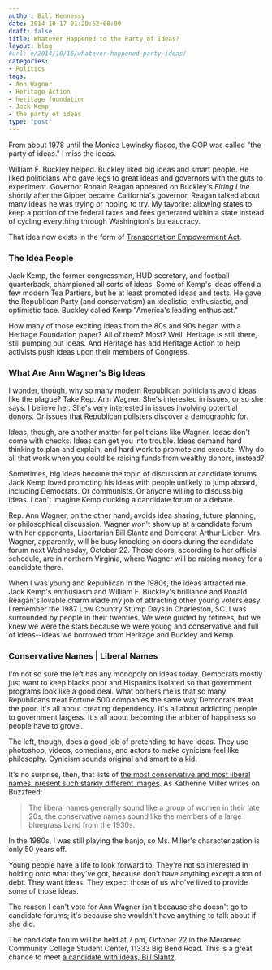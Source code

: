 ```yaml
---
author: Bill Hennessy
date: 2014-10-17 01:20:52+00:00
draft: false
title: Whatever Happened to the Party of Ideas?
layout: blog
#url: e/2014/10/16/whatever-happened-party-ideas/
categories:
- Politics
tags:
- Ann Wagner
- Heritage Action
- heritage foundation
- Jack Kemp
- the party of ideas
type: "post"
---
```


From about 1978 until the Monica Lewinsky fiasco, the GOP was called "the party of ideas." I miss the ideas.

William F. Buckley helped. Buckley liked big ideas and smart people. He liked politicians who gave legs to great ideas and governors with the guts to experiment. Governor Ronald Reagan appeared on Buckley's _Firing Line_ shortly after the Gipper became California's governor. Reagan talked about many ideas he was trying or hoping to try. My favorite: allowing states to keep a portion of the federal taxes and fees generated within a state instead of cycling everything through Washington's bureaucracy.

That idea now exists in the form of [Transportation Empowerment Act](https://hennessysview.com/2014/07/13/ronald-reagan-wants-transportation-empowerment-act/).



### The Idea People



Jack Kemp, the former congressman, HUD secretary, and football quarterback, championed all sorts of ideas. Some of Kemp's ideas offend a few modern Tea Partiers, but he at least promoted ideas and tests. He gave the Republican Party (and conservatism) an idealistic, enthusiastic, and optimistic face. Buckley called Kemp "America's leading enthusiast."

How many of those exciting ideas from the 80s and 90s began with a Heritage Foundation paper? All of them? Most? Well, Heritage is still there, still pumping out ideas. And Heritage has add Heritage Action to help activists push ideas upon their members of Congress.



### What Are Ann Wagner's Big Ideas



I wonder, though, why so many modern Republican politicians avoid ideas like the plague? Take Rep. Ann Wagner. She's interested in issues, or so she says. I believe her. She's very interested in issues involving potential donors. Or issues that Republican pollsters discover a demographic for.

Ideas, though, are another matter for politicians like Wagner. Ideas don't come with checks. Ideas can get you into trouble. Ideas demand hard thinking to plan and explain, and hard work to promote and execute. Why do all that work when you could be raising funds from wealthy donors, instead?

Sometimes, big ideas become the topic of discussion at candidate forums. Jack Kemp loved promoting his ideas with people unlikely to jump aboard, including Democrats. Or communists. Or anyone willing to discuss big ideas. I can't imagine Kemp ducking a candidate forum or a debate.

Rep. Ann Wagner, on the other hand, avoids idea sharing, future planning, or philosophical discussion. Wagner won't show up at a candidate forum with her opponents, Libertarian Bill Slantz and Democrat Arthur Lieber. Mrs. Wagner, apparently, will be busy knocking on doors during the candidate forum next Wednesday, October 22. Those doors, according to her official schedule, are in northern Virginia, where Wagner will be raising money for a candidate there.

When I was young and Republican in the 1980s, the ideas attracted me. Jack Kemp's enthusiasm and William F. Buckley's brilliance and Ronald Reagan's lovable charm made my job of attracting other young voters easy. I remember the 1987 Low Country Stump Days in Charleston, SC. I was surrounded by people in their twenties. We were guided by retirees, but we knew we were the stars because we were young and conservative and full of ideas--ideas we borrowed from Heritage and Buckley and Kemp.



### Conservative Names | Liberal Names



I'm not so sure the left has any monopoly on ideas today. Democrats mostly just want to keep blacks poor and Hispanics isolated so that government programs look like a good deal. What bothers me is that so many Republicans treat Fortune 500 companies the same way Democrats treat the poor. It's all about creating dependency. It's all about addicting people to government largess. It's all about becoming the arbiter of happiness so people have to grovel.

The left, though, does a good job of pretending to have ideas. They use photoshop, videos, comedians, and actors to make cynicism feel like philosophy. Cynicism sounds original and smart to a kid.

It's no surprise, then, that lists of [the most conservative and most liberal names  present such starkly different images](https://www.buzzfeed.com/katherinemiller/here-are-the-most-conservative-and-liberal-names-in-america#3a8h1az). As Katherine Miller writes on Buzzfeed:



> The liberal names generally sound like a group of women in their late 20s; the conservative names sound like the members of a large bluegrass band from the 1930s.



In the 1980s, I was still playing the banjo, so Ms. Miller's characterization is only 50 years off.

Young people have a life to look forward to. They're not so interested in holding onto what they've got, because don't have anything except a ton of debt. They want ideas. They expect those of us who've lived to provide some of those ideas.

The reason I can't vote for Ann Wagner isn't because she doesn't go to candidate forums; it's because she wouldn't have anything to talk about if she did.

The candidate forum will be held at 7 pm, October 22 in the Meramec Community College Student Center, 11333 Big Bend Road. This is a great chance to meet [a candidate with ideas, Bill Slantz](https://hennessysview.com/2014/09/23/will-vote-libertarian-bill-slantz-congress/).
